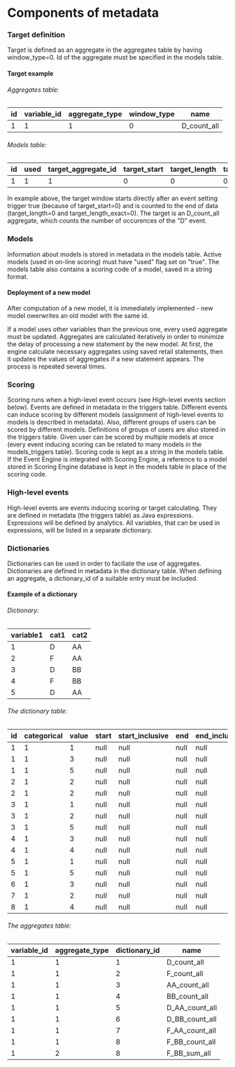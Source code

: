 # Components of metadata #
### Target definition ###
Target is defined as an aggregate in the aggregates table by having window_type=0. Id of the aggregate must be specified in the models table.
#### Target example ####
###### Aggregates table: ######

id | variable\_id | aggregate\_type | window\_type | name
-|-|-|-|-
1 | 1 | 1 | 0 | D_count_all

###### Models table: ######

id | used | target\_aggregate\_id | target\_start | target\_length | target\_length\_exact | ...
-|-|-|-|-|-|-
1 | 1 | 1 | 0 | 0 | 0 | ...

In example above, the target window starts directly after an event setting trigger true (because of target\_start=0) and is counted to the end of data (target\_length=0 and target\_length\_exact=0). The target is an D_count_all aggregate, which counts the number of occurences of the "D" event.

### Models ###
Information about models is stored in metadata in the models table. Active models (used in on-line scoring) must have "used" flag set on "true". The models table also contains a scoring code of a model, saved in a string format.
#### Deployment of a new model ####
After computation of a new model, it is immediately implemented - new model owerwrites an old model with the same id.

If a model uses other variables than the previous one, every used aggregate must be updated. Aggregates are calculated iteratively in order to minimize the delay of processing a new statement by the new model. At first, the engine calculate necessary aggregates using saved retail statements, then it updates the values of aggregates if a new statement appears. The process is repeated several times.

### Scoring ###
Scoring runs when a high-level event occurs (see High-level events section below). Events are defined in metadata in the triggers table. Different events can induce scoring by different models (assignment of high-level events to models is described in metadata). Also, different groups of users can be scored by different models. Definitions of groups of users are also stored in the triggers table. Given user can be scored by multiple models at once (every event inducing scoring can be related to many models in the models_triggers table). Scoring code is kept as a string in the models table. If the Event Engine is integrated with Scoring Engine, a reference to a model stored in Scoring Engine database is kept in the models table in place of the scoring code.

### High-level events ###
High-level events are events inducing scoring or target calculating. They are defined in metadata (the triggers table) as Java expressions. Expressions will be defined by analytics. All variables, that can be used in expressions, will be listed in a separate dictionary.

### Dictionaries ###
Dictionaries can be used in order to faciliate the use of aggregates. Dictionaries are defined in metadata in the dictionary table. When defining an aggregate, a dictionary_id of a suitable entry must be included.
#### Example of a dictionary ####
###### Dictionary: ######

variable1 | cat1 | cat2
-|-|-
1 | D | AA
2 | F | AA
3 | D | BB
4 | F | BB
5 | D | AA

###### The dictionary table: ######

id | categorical | value | start | start\_inclusive | end | end\_inclusive | mapped\_value
-|-|-|-|-|-|-|-
1|1|1|null|null|null|null|D
1|1|3|null|null|null|null|D
1|1|5|null|null|null|null|D
2|1|2|null|null|null|null|F
2|1|2|null|null|null|null|F
3|1|1|null|null|null|null|AA
3|1|2|null|null|null|null|AA
3|1|5|null|null|null|null|AA
4|1|3|null|null|null|null|BB
4|1|4|null|null|null|null|BB
5|1|1|null|null|null|null|D\_AA
5|1|5|null|null|null|null|D\_AA
6|1|3|null|null|null|null|D\_BB
7|1|2|null|null|null|null|F\_AA
8|1|4|null|null|null|null|F\_BB

###### The aggregates table: ######
variable\_id | aggregate\_type | dictionary\_id | name
-|-|-|-
1|1|1|D\_count\_all
1|1|2|F\_count\_all
1|1|3|AA\_count\_all
1|1|4|BB\_count\_all
1|1|5|D\_AA\_count\_all
1|1|6|D\_BB\_count\_all
1|1|7|F\_AA\_count\_all
1|1|8|F\_BB\_count\_all
1|2|8|F\_BB\_sum\_all

